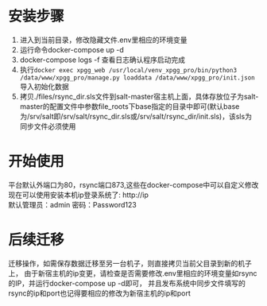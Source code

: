 # 安装步骤
1. 进入到当前目录，修改隐藏文件.env里相应的环境变量
2. 运行命令docker-compose up -d 
3. docker-compose logs -f 查看日志确认程序启动完成
4. 执行`docker exec xpgg_web /usr/local/venv_xpgg_pro/bin/python3 /data/www/xpgg_pro/manage.py loaddata /data/www/xpgg_pro/init.json` 导入初始化数据
5. 拷贝./files/rsync_dir.sls文件到salt-master宿主机上面，具体存放位子为salt-master的配置文件中参数file_roots下base指定的目录中即可(默认base为/srv/salt即/srv/salt/rsync_dir.sls或/srv/salt/rsync_dir/init.sls)，该sls为同步文件必须使用

# 开始使用
平台默认外端口为80，rsync端口873,这些在docker-compose中可以自定义修改  
现在可以使用安装本机ip登录系统了: http://ip  
默认管理员：admin 密码：Password123  


# 后续迁移
迁移操作，如需保存数据迁移至另一台机子，则直接拷贝当前父目录到新的机子上，
由于新宿主机的ip变更，请检查是否需要修改.env里相应的环境变量如rsync的IP，并运行docker-compose up -d即可，
并且发布系统中同步文件填写的rsync的ip和port也记得要相应的修改为新宿主机的ip和port

